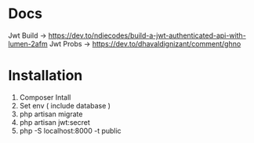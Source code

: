 # Docs
Jwt Build -> https://dev.to/ndiecodes/build-a-jwt-authenticated-api-with-lumen-2afm
Jwt Probs -> https://dev.to/dhavaldignizant/comment/ghno

# Installation

1. Composer Intall
2. Set env ( include database )
3. php artisan migrate
4. php artisan jwt:secret
5. php -S localhost:8000 -t public
